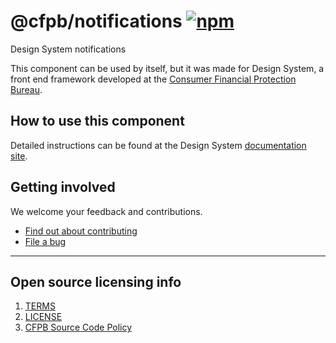 # @cfpb/notifications [![npm](https://img.shields.io/npm/v/@cfpb/notifications.svg?style=flat-square)](https://www.npmjs.com/package/@cfpb/notifications)

Design System notifications

This component can be used by itself, but it was made for Design System,
a front end framework developed at the
[Consumer Financial Protection Bureau](https://consumerfinance.gov).

## How to use this component

Detailed instructions can be found at the Design System
[documentation site](https://cfpb.github.io/design-system/).

## Getting involved

We welcome your feedback and contributions.

- [Find out about contributing](https://github.com/cfpb/design-system/blob/main/CONTRIBUTING.md)
- [File a bug](https://github.com/cfpb/design-system/issues/new?labels=bug)

---

## Open source licensing info

1. [TERMS](TERMS.md)
2. [LICENSE](LICENSE)
3. [CFPB Source Code Policy](https://github.com/cfpb/source-code-policy/)
